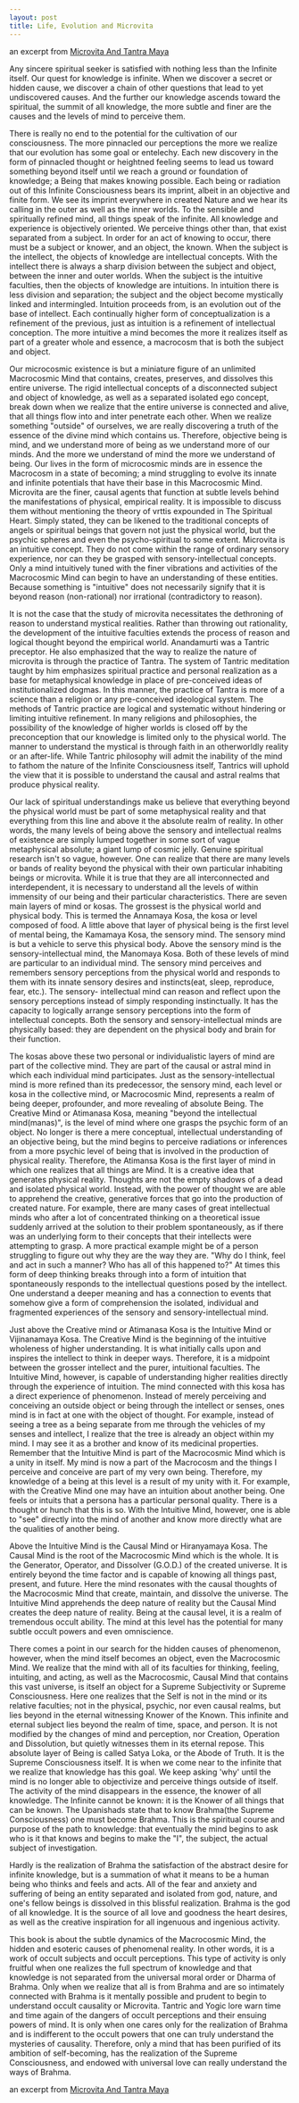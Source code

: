 ```yaml
---
layout: post
title: Life, Evolution and Microvita
---
```


an excerpt from <a href="https://williamenck.github.io/assets/English/books/Microvita%20And%20Tantra%20Maya.pdf">Microvita And Tantra Maya</a>	

Any sincere spiritual seeker is satisfied with nothing less than the Infinite itself. Our quest for knowledge is infinite. When we discover a secret or hidden cause, we discover a chain of other questions that lead to yet undiscovered causes. And the further our knowledge ascends toward the spiritual, the summit of all knowledge, the more subtle and finer are the causes and the levels of mind to perceive them.

There is really no end to the potential for the cultivation of our consciousness. The more pinnacled our perceptions the more we realize that our evolution has some goal or entelechy. Each new discovery in the form of pinnacled thought or heightned feeling seems to lead us toward something beyond itself until we reach a ground or foundation of knowledge; a Being that makes knowing possible. Each being or radiation out of this Infinite Consciousness bears its imprint, albeit in an objective and finite form. We see its imprint everywhere in created Nature and we hear its calling in the outer as well as the inner worlds. To the sensible and spiritually refined mind, all things speak of the infinite. All knowledge and experience is objectively oriented. We perceive things other than, that exist separated from a subject. In order for an act of knowing to occur, there must be a subject or knower, and an object, the known. When the subject is the intellect, the objects of knowledge are intellectual concepts. With the intellect there is always a sharp division between the subject and object, between the inner and outer worlds. When the subject is the intuitive faculties, then the objects of knowledge are intuitions. In intuition there is less division and separation; the subject and the object become mystically linked and intermingled. Intuition proceeds from, is an evolution out of the base of intellect. Each continually higher form of conceptualization is a refinement of the previous, just as intuition is a refinement of intellectual conception. The more intuitive a mind becomes the more it realizes itself as part of a greater whole and essence, a macrocosm that is both the subject and object.

Our microcosmic existence is but a miniature figure of an unlimited Macrocosmic Mind that contains, creates, preserves, and dissolves this entire universe. The rigid intellectual concepts of a disconnected subject and object of knowledge, as well as a separated isolated ego concept, break down when we realize that the entire universe is connected and alive, that all things flow into and inter penetrate each other. When we realize something "outside" of ourselves, we are really discovering a truth of the essence of the divine mind which contains us. Therefore, objective being is mind, and we understand more of being as we understand more of our minds. And the more we understand of mind the more we understand of being. Our lives in the form of microcosmic minds are in essence the Macrocosm in a state of becoming; a mind struggling to evolve its innate and infinite potentials that have their base in this Macrocosmic Mind. Microvita are the finer, causal agents that function at subtle levels behind the manifestations of physical, empirical reality. It is impossible to discuss them without mentioning the theory of vrttis expounded in The Spiritual Heart. Simply stated, they can be likened to the traditional concepts of angels or spiritual beings that govern not just the physical world, but the psychic spheres and even the psycho-spiritual to some extent. Microvita is an intuitive concept. They do not come within the range of ordinary sensory experience, nor can they be grasped with sensory-intellectual concepts. Only a mind intuitively tuned with the finer vibrations and activities of the Macrocosmic Mind can begin to have an understanding of these entities. Because something is "intuitive" does not necessarily signify that it is beyond reason (non-rational) nor irrational (contradictory to reason).

It is not the case that the study of microvita necessitates the dethroning of reason to understand mystical realities. Rather than throwing out rationality, the development of the intuitive faculties extends the process of reason and logical thought beyond the empirical world. Anandamurti was a Tantric preceptor. He also emphasized that the way to realize the nature of microvita is through the practice of Tantra. The system of Tantric meditation taught by him emphasizes spiritual practice and personal realization as a base for metaphysical knowledge in place of pre-conceived ideas of institutionalized dogmas. In this manner, the practice of Tantra is more of a science than a religion or any pre-conceived ideological system. The methods of Tantric practice are logical and systematic without hindering or limiting intuitive refinement. In many religions and philosophies, the possibility of the knowledge of higher worlds is closed off by the preconception that our knowledge is limited only to the physical world. The manner to understand the mystical is through faith in an otherworldly reality or an after-life. While Tantric philosophy will admit the inability of the mind to fathom the nature of the Infinite Consciousness itself, Tantrics will uphold the view that it is possible to understand the causal and astral realms that produce physical reality.

Our lack of spiritual understandings make us believe that everything beyond the physical world must be part of some metaphysical reality and that everything from this line and above it the absolute realm of reality. In other words, the many levels of being above the sensory and intellectual realms of existence are simply lumped together in some sort of vague metaphysical absolute; a giant lump of cosmic jelly. Genuine spiritual research isn't so vague, however. One can realize that there are many levels or bands of reality beyond the physical with their own particular inhabiting beings or microvita. While it is true that they are all interconnected and interdependent, it is necessary to understand all the levels of within immensity of our being and their particular characteristics. There are seven main layers of mind or kosas. The grossest is the physical world and physical body. This is termed the Annamaya Kosa, the kosa or level composed of food. A little above that layer of physical being is the first level of mental being, the Kamamaya Kosa, the sensory mind. The sensory mind is but a vehicle to serve this physical body. Above the sensory mind is the sensory-intellectual mind, the Manomaya Kosa. Both of these levels of mind are particular to an individual mind. The sensory mind perceives and remembers sensory perceptions from the physical world and responds to them with its innate sensory desires and instincts(eat, sleep, reproduce, fear, etc.). The sensory- intellectual mind can reason and reflect upon the sensory perceptions instead of simply responding instinctually. It has the capacity to logically arrange sensory perceptions into the form of intellectual concepts. Both the sensory and sensory-intellectual minds are physically based: they are dependent on the physical body and brain for their function.

The kosas above these two personal or individualistic layers of mind are part of the collective mind. They are part of the causal or astral mind in which each individual mind participates. Just as the sensory-intellectual mind is more refined than its predecessor, the sensory mind, each level or kosa in the collective mind, or Macrocosmic Mind, represents a realm of being deeper, profounder, and more revealing of absolute Being. The Creative Mind or Atimanasa Kosa, meaning "beyond the intellectual mind(manas)", is the level of mind where one grasps the psychic form of an object. No longer is there a mere conceptual, intellectual understanding of an objective being, but the mind begins to perceive radiations or inferences from a more psychic level of being that is involved in the production of physical reality. Therefore, the Atimansa Kosa is the first layer of mind in which one realizes that all things are Mind. It is a creative idea that generates physical reality. Thoughts are not the empty shadows of a dead and isolated physical world. Instead, with the power of thought we are able to apprehend the creative, generative forces that go into the production of created nature. For example, there are many cases of great intellectual minds who after a lot of concentrated thinking on a theoretical issue suddenly arrived at the solution to their problem spontaneously, as if there was an underlying form to their concepts that their intellects were attempting to grasp. A more practical example might be of a person struggling to figure out why they are the way they are. "Why do I think, feel and act in such a manner? Who has all of this happened to?" At times this form of deep thinking breaks through into a form of intuition that spontaneously responds to the intellectual questions posed by the intellect. One understand a deeper meaning and has a connection to events that somehow give a form of comprehension the isolated, individual and fragmented experiences of the sensory and sensory-intellectual mind.

Just above the Creative mind or Atimanasa Kosa is the Intuitive Mind or Vijinanamaya Kosa. The Creative Mind is the beginning of the intuitive wholeness of higher understanding. It is what initially calls upon and inspires the intellect to think in deeper ways. Therefore, it is a midpoint between the grosser intellect and the purer, intuitional faculties. The Intuitive Mind, however, is capable of understanding higher realities directly through the experience of intuition. The mind connected with this kosa has a direct experience of phenomenon. Instead of merely perceiving and conceiving an outside object or being through the intellect or senses, ones mind is in fact at one with the object of thought. For example, instead of seeing a tree as a being separate from me through the vehicles of my senses and intellect, I realize that the tree is already an object within my mind. I may see it as a brother and know of its medicinal properties. Remember that the Intuitive Mind is part of the Macrocosmic Mind which is a unity in itself. My mind is now a part of the Macrocosm and the things I perceive and conceive are part of my very own being. Therefore, my knowledge of a being at this level is a result of my unity with it. For example, with the Creative Mind one may have an intuition about another being. One feels or intuits that a persona has a particular personal quality. There is a thought or hunch that this is so. With the Intuitive Mind, however, one is able to "see" directly into the mind of another and know more directly what are the qualities of another being.

Above the Intuitive Mind is the Causal Mind or Hiranyamaya Kosa. The Causal Mind is the root of the Macrocosmic Mind which is the whole. It is the Generator, Operator, and Dissolver (G.O.D.) of the created universe. It is entirely beyond the time factor and is capable of knowing all things past, present, and future. Here the mind resonates with the causal thoughts of the Macrocosmic Mind that create, maintain, and dissolve the universe. The Intuitive Mind apprehends the deep nature of reality but the Causal Mind creates the deep nature of reality. Being at the causal level, it is a realm of tremendous occult ability. The mind at this level has the potential for many subtle occult powers and even omniscience.

There comes a point in our search for the hidden causes of phenomenon, however, when the mind itself becomes an object, even the Macrocosmic Mind. We realize that the mind with all of its faculties for thinking, feeling, intuiting, and acting, as well as the Macrocosmic, Causal Mind that contains this vast universe, is itself an object for a Supreme Subjectivity or Supreme Consciousness. Here one realizes that the Self is not in the mind or its relative faculties; not in the physical, psychic, nor even causal realms, but lies beyond in the eternal witnessing Knower of the Known. This infinite and eternal subject lies beyond the realm of time, space, and person. It is not modified by the changes of mind and perception, nor Creation, Operation and Dissolution, but quietly witnesses them in its eternal repose. This absolute layer of Being is called Satya Loka, or the Abode of Truth. It is the Supreme Consciousness itself. It is when we come near to the infinite that we realize that knowledge has this goal. We keep asking 'why' until the mind is no longer able to objectivize and perceive things outside of itself. The activity of the mind disappears in the essence, the knower of all knowledge. The Infinite cannot be known: it is the Knower of all things that can be known. The Upanishads state that to know Brahma(the Supreme Consciousness) one must become Brahma. This is the spiritual course and purpose of the path to knowledge: that eventually the mind begins to ask who is it that knows and begins to make the "I", the subject, the actual subject of investigation.

Hardly is the realization of Brahma the satisfaction of the abstract desire for infinite knowledge, but is a summation of what it means to be a human being who thinks and feels and acts. All of the fear and anxiety and suffering of being an entity separated and isolated from god, nature, and one's fellow beings is dissolved in this blissful realization. Brahma is the god of all knowledge. It is the source of all love and goodness the heart desires, as well as the creative inspiration for all ingenuous and ingenious activity.

This book is about the subtle dynamics of the Macrocosmic Mind, the hidden and esoteric causes of phenomenal reality. In other words, it is a work of occult subjects and occult perceptions. This type of activity is only fruitful when one realizes the full spectrum of knowledge and that knowledge is not separated from the universal moral order or Dharma of Brahma. Only when we realize that all is from Brahma and are so intimately connected with Brahma is it mentally possible and prudent to begin to understand occult causality or Microvita. Tantric and Yogic lore warn time and time again of the dangers of occult perceptions and their ensuing powers of mind. It is only when one cares only for the realization of Brahma and is indifferent to the occult powers that one can truly understand the mysteries of causality. Therefore, only a mind that has been purified of its ambition of self-becoming, has the realization of the Supreme Consciousness, and endowed with universal love can really understand the ways of Brahma. 

an excerpt from <a href="https://williamenck.github.io/assets/English/books/Microvita%20And%20Tantra%20Maya.pdf">Microvita And Tantra Maya</a>	
